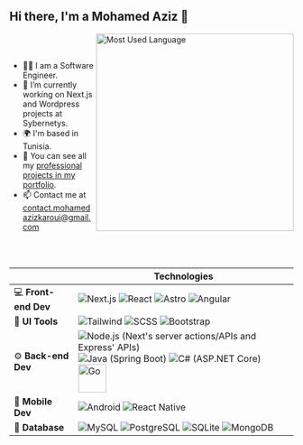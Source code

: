 
## Hi there, I'm a Mohamed Aziz  👋

<img align="right" alt="Most Used Language" width="350"  src="https://github-readme-stats-maiko26.vercel.app/api/top-langs/?username=MAiKo26&langs_count=10&hide=css,scss,html,tex,matlab&layout=compact&theme=transparent&hide_border=true" />

<br/>
<br/>


- 👨‍💻 I am a Software Engineer.
- 🚀 I’m currently working on Next.js and Wordpress projects at Sybernetys.
- 🌍 I'm based in Tunisia.
- 🔭 You can see all my [professional projects in my portfolio](https://portfolio-maiko26.vercel.app).
- 📫 Contact me at contact.mohamedazizkaroui@gmail.com

<br/>
<br/>

|        | Technologies                                         |
| -------------- | ---------------------------------------------------- |
| :computer: **Front-end Dev**   | <img src="https://skillicons.dev/icons?i=nextjs" alt="Next.js" title="Next.js" />    <img src="https://skillicons.dev/icons?i=react" alt="React" title="React" /> <img src="https://skillicons.dev/icons?i=astro" alt="Astro" title="Astro" />  <img src="https://skillicons.dev/icons?i=angular" alt="Angular" title="Angular" /> <!-- <img src="https://github.com/onemarc/tech-icons/blob/main/icons/htmx-light.svg" width="50" alt="HTMX" title="HTMX" /> --> |
| 🎨 **UI Tools**   | <img src="https://skillicons.dev/icons?i=tailwind" alt="Tailwind" title="Tailwind" />   <img src="https://skillicons.dev/icons?i=sass" alt="SCSS" title="SCSS" />  <img src="https://skillicons.dev/icons?i=bootstrap" alt="Bootstrap" title="Bootstrap" />     |
| :gear: **Back-end Dev**    |  <img src="https://skillicons.dev/icons?i=nodejs" alt="Node.js (Next's server actions/APIs and Express' APIs)" title="Node.js (Next's server actions/APIs and Express' APIs)" />   <img src="https://skillicons.dev/icons?i=spring" alt="Java (Spring Boot)" title="Java (Spring Boot)" /> <img src="https://skillicons.dev/icons?i=dotnet" alt="C# (ASP.NET Core)" title="C# (ASP.NET Core)" /> <img src="https://skillicons.dev/icons?i=go" height="50" alt="Go" title="Go" />    |
| :iphone: **Mobile Dev** |  <img src="https://skillicons.dev/icons?i=androidstudio" alt="Android" title="Android" />  <img src="https://skillicons.dev/icons?i=react" alt="React Native" title="React Native" />    |
| :floppy_disk: **Database**   |  <img src="https://skillicons.dev/icons?i=mysql" alt="MySQL" title="MySQL" />  <img src="https://skillicons.dev/icons?i=postgresql" alt="PostgreSQL" title="PostgreSQL" />   <img src="https://skillicons.dev/icons?i=sqlite" alt="SQLite" title="SQLite" />  <img src="https://skillicons.dev/icons?i=mongodb" alt="MongoDB" title="MongoDB" />  |


  







<!--
**MAiKo26/MAiKo26** is a ✨ _special_ ✨ repository because its `README.md` (this file) appears on your GitHub profile.

Here are some ideas to get you started:



- 🔭 I’m currently working on ...
- 🌱 I’m currently learning ...
- 👯 I’m looking to collaborate on ...
- 🤔 I’m looking for help with ...
- 💬 Ask me about ...
- 📫 How to reach me: ...
- 😄 Pronouns: ...
- ⚡ Fun fact: ...
-->
